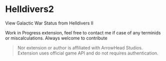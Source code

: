# Helldivers2

View Galactic War Status from Helldivers II

Work in Progress extension, feel free to contact me if case of any terminids or miscalculations. Always welcome to contribute

> Nor extension or author is affiliated with ArrowHead Studios. Extension uses official game API and do not requires authentication.
